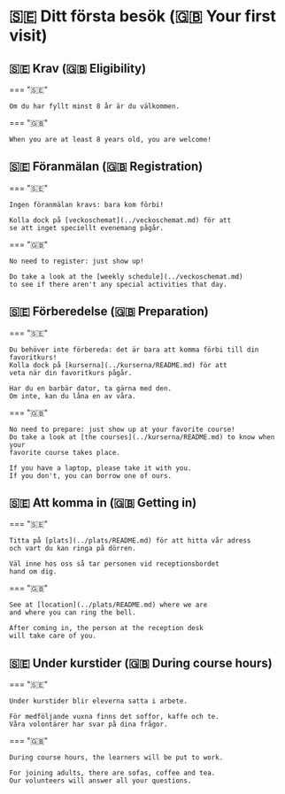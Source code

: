 # 🇸🇪 Ditt första besök (🇬🇧 Your first visit)

## 🇸🇪 Krav (🇬🇧 Eligibility)

=== "🇸🇪"

    Om du har fyllt minst 8 år är du välkommen.

=== "🇬🇧"

    When you are at least 8 years old, you are welcome!

## 🇸🇪 Föranmälan (🇬🇧 Registration)

=== "🇸🇪"

    Ingen föranmälan kravs: bara kom förbi!

    Kolla dock på [veckoschemat](../veckoschemat.md) för att
    se att inget speciellt evenemang pågår.

=== "🇬🇧"

    No need to register: just show up!

    Do take a look at the [weekly schedule](../veckoschemat.md)
    to see if there aren't any special activities that day.

## 🇸🇪 Förberedelse (🇬🇧 Preparation)

=== "🇸🇪"

    Du behöver inte förbereda: det är bara att komma förbi till din favoritkurs!
    Kolla dock på [kurserna](../kurserna/README.md) för att
    veta när din favoritkurs pågår.

    Har du en barbär dator, ta gärna med den.
    Om inte, kan du låna en av våra.

=== "🇬🇧"

    No need to prepare: just show up at your favorite course!
    Do take a look at [the courses](../kurserna/README.md) to know when your
    favorite course takes place.

    If you have a laptop, please take it with you.
    If you don't, you can borrow one of ours.

## 🇸🇪 Att komma in (🇬🇧 Getting in)

=== "🇸🇪"

    Titta på [plats](../plats/README.md) för att hitta vår adress
    och vart du kan ringa på dörren.

    Väl inne hos oss så tar personen vid receptionsbordet
    hand om dig.

=== "🇬🇧"

    See at [location](../plats/README.md) where we are
    and where you can ring the bell.

    After coming in, the person at the reception desk
    will take care of you.

## 🇸🇪 Under kurstider (🇬🇧 During course hours)

=== "🇸🇪"

    Under kurstider blir eleverna satta i arbete.

    För medföljande vuxna finns det soffor, kaffe och te.
    Våra volontärer har svar på dina frågor.

=== "🇬🇧"

    During course hours, the learners will be put to work.

    For joining adults, there are sofas, coffee and tea.
    Our volunteers will answer all your questions.
